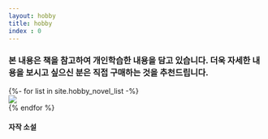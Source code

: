 ```yaml
---
layout: hobby
title: hobby
index : 0
---
```


### **본 내용은 책을 참고하여 개인학습한 내용을 담고 있습니다. 더욱 자세한 내용을 보시고 싶으신 분은 직접 구매하는 것을 추천드립니다.**

<div class="swiper-container">
	<div class="swiper-wrapper">
        {%- for list in site.hobby_novel_list -%}
            <div class="swiper-slide"><a class="collapse-item" class="slider_item" href="{{list.url}}"><img src="{{list.img}}"></a></div>
        {% endfor %}
	</div>
	<div class="swiper-button-next"></div><!-- 다음 버튼 -->
	<div class="swiper-button-prev"></div><!-- 이전 버튼 -->
</div>

<div class="card shadow mb-4">
    <div class="card-header py-3">
        <h4 class="m-0 font-weight-bold text-primary">자작 소설</h4>
    </div>
</div>

<script src="/assets/document/js/slider.js"></script>
		